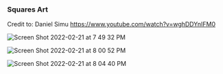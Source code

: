 ### Squares Art

Credit to: Daniel Simu https://www.youtube.com/watch?v=wghDDYnIFM0

![Screen Shot 2022-02-21 at 7 49 32 PM](https://user-images.githubusercontent.com/74201038/155043543-bbfc96a6-b1ac-4ff8-b88e-c6788d3de2ce.png)

![Screen Shot 2022-02-21 at 8 00 52 PM](https://user-images.githubusercontent.com/74201038/155044463-07d9d8a6-7323-4c12-859a-13be8f1641d0.png)

![Screen Shot 2022-02-21 at 8 04 40 PM](https://user-images.githubusercontent.com/74201038/155044750-a2f5a979-d088-41a9-a523-c0bf5dce16f4.png)
